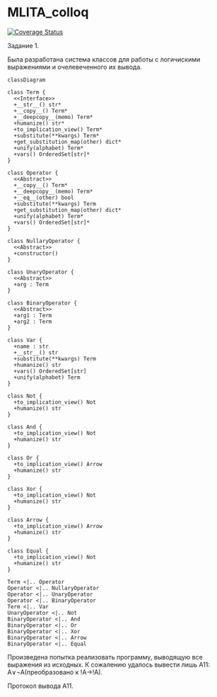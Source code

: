 # MLITA_colloq

[![Coverage Status](https://coveralls.io/repos/github/Fel1-of/MLITA_colloq/badge.svg?branch=main)](https://coveralls.io/github/Fel1-of/MLITA_colloq?branch=main)

Задание 1.

Была разработана система классов для работы с логичискими выражениями и очелевеченного их вывода. 

```mermaid
classDiagram

class Term {
  <<Interface>>
  +__str__() str*
  +__copy__() Term*
  +__deepcopy__(memo) Term*
  +humanize() str*
  +to_implication_view() Term*
  +substitute(**kwargs) Term*
  +get_substitution_map(other) dict*
  +unify(alphabet) Term*
  +vars() OrderedSet[str]*
}

class Operator {
  <<Abstract>>
  +__copy__() Term*
  +__deepcopy__(memo) Term*
  +__eq__(other) bool
  +substitute(**kwargs) Term
  +get_substitution_map(other) dict*
  +unify(alphabet) Term*
  +vars() OrderedSet[str]*
}

class NullaryOperator {
  <<Abstract>>
  +constructor()
}

class UnaryOperator {
  <<Abstract>>
  +arg : Term
}

class BinaryOperator {
  <<Abstract>>
  +arg1 : Term
  +arg2 : Term
}

class Var {
  +name : str
  +__str__() str
  +substitute(**kwargs) Term
  +humanize() str
  +vars() OrderedSet[str]
  +unify(alphabet) Term
}

class Not {
  +to_implication_view() Not
  +humanize() str
}

class And {
  +to_implication_view() Not
  +humanize() str
}

class Or {
  +to_implication_view() Arrow
  +humanize() str
}

class Xor {
  +to_implication_view() Not
  +humanize() str
}

class Arrow {
  +to_implication_view() Arrow
  +humanize() str
}

class Equal {
  +to_implication_view() Not
  +humanize() str
}

Term <|.. Operator
Operator <|.. NullaryOperator
Operator <|.. UnaryOperator
Operator <|.. BinaryOperator
Term <|.. Var
UnaryOperator <|.. Not
BinaryOperator <|.. And
BinaryOperator <|.. Or
BinaryOperator <|.. Xor
BinaryOperator <|.. Arrow
BinaryOperator <|.. Equal
```

Произведена попытка реализовать программу, выводящую все выражения из исходных. К сожалению удалось вывести лишь А11: A∨¬A(преобразовано к !A->!A).


Протокол вывода А11.
